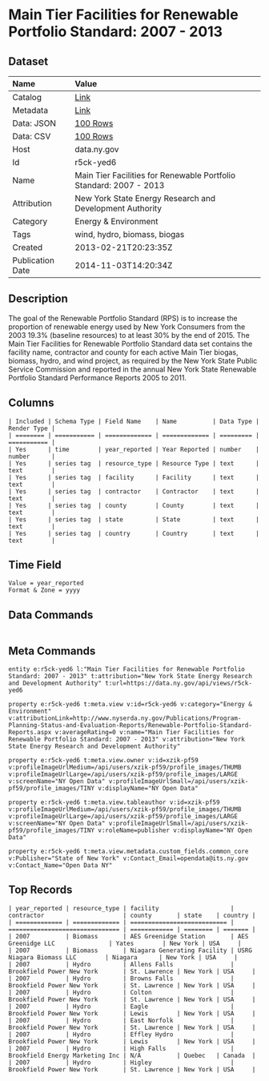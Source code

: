 # Main Tier Facilities for Renewable Portfolio Standard: 2007 - 2013

## Dataset

| Name | Value |
| :--- | :---- |
| Catalog | [Link](https://catalog.data.gov/dataset/main-tier-facilities-for-renewable-portfolio-standard-beginning-2007) |
| Metadata | [Link](https://data.ny.gov/api/views/r5ck-yed6) |
| Data: JSON | [100 Rows](https://data.ny.gov/api/views/r5ck-yed6/rows.json?max_rows=100) |
| Data: CSV | [100 Rows](https://data.ny.gov/api/views/r5ck-yed6/rows.csv?max_rows=100) |
| Host | data.ny.gov |
| Id | r5ck-yed6 |
| Name | Main Tier Facilities for Renewable Portfolio Standard: 2007 - 2013 |
| Attribution | New York State Energy Research and Development Authority |
| Category | Energy & Environment |
| Tags | wind, hydro, biomass, biogas |
| Created | 2013-02-21T20:23:35Z |
| Publication Date | 2014-11-03T14:20:34Z |

## Description

The goal of the Renewable Portfolio Standard (RPS) is to increase the proportion of renewable energy used by New York Consumers from the 2003 19.3% (baseline resources) to at least 30% by the end of 2015. The Main Tier Facilities for Renewable Portfolio Standard data set contains the facility name, contractor and county for each active Main Tier biogas, biomass, hydro, and wind project, as required by the New York State Public Service Commission and reported in the annual New York State Renewable Portfolio Standard Performance Reports 2005 to 2011.

## Columns

```ls
| Included | Schema Type | Field Name    | Name          | Data Type | Render Type |
| ======== | =========== | ============= | ============= | ========= | =========== |
| Yes      | time        | year_reported | Year Reported | number    | number      |
| Yes      | series tag  | resource_type | Resource Type | text      | text        |
| Yes      | series tag  | facility      | Facility      | text      | text        |
| Yes      | series tag  | contractor    | Contractor    | text      | text        |
| Yes      | series tag  | county        | County        | text      | text        |
| Yes      | series tag  | state         | State         | text      | text        |
| Yes      | series tag  | country       | Country       | text      | text        |
```

## Time Field

```ls
Value = year_reported
Format & Zone = yyyy
```

## Data Commands

```ls
```

## Meta Commands

```ls
entity e:r5ck-yed6 l:"Main Tier Facilities for Renewable Portfolio Standard: 2007 - 2013" t:attribution="New York State Energy Research and Development Authority" t:url=https://data.ny.gov/api/views/r5ck-yed6

property e:r5ck-yed6 t:meta.view v:id=r5ck-yed6 v:category="Energy & Environment" v:attributionLink=http://www.nyserda.ny.gov/Publications/Program-Planning-Status-and-Evaluation-Reports/Renewable-Portfolio-Standard-Reports.aspx v:averageRating=0 v:name="Main Tier Facilities for Renewable Portfolio Standard: 2007 - 2013" v:attribution="New York State Energy Research and Development Authority"

property e:r5ck-yed6 t:meta.view.owner v:id=xzik-pf59 v:profileImageUrlMedium=/api/users/xzik-pf59/profile_images/THUMB v:profileImageUrlLarge=/api/users/xzik-pf59/profile_images/LARGE v:screenName="NY Open Data" v:profileImageUrlSmall=/api/users/xzik-pf59/profile_images/TINY v:displayName="NY Open Data"

property e:r5ck-yed6 t:meta.view.tableauthor v:id=xzik-pf59 v:profileImageUrlMedium=/api/users/xzik-pf59/profile_images/THUMB v:profileImageUrlLarge=/api/users/xzik-pf59/profile_images/LARGE v:screenName="NY Open Data" v:profileImageUrlSmall=/api/users/xzik-pf59/profile_images/TINY v:roleName=publisher v:displayName="NY Open Data"

property e:r5ck-yed6 t:meta.view.metadata.custom_fields.common_core v:Publisher="State of New York" v:Contact_Email=opendata@its.ny.gov v:Contact_Name="Open Data NY"
```

## Top Records

```ls
| year_reported | resource_type | facility                    | contractor                      | county       | state    | country | 
| ============= | ============= | =========================== | =============================== | ============ | ======== | ======= | 
| 2007          | Biomass       | AES Greenidge Station       | AES Greenidge LLC               | Yates        | New York | USA     | 
| 2007          | Biomass       | Niagara Generating Facility | USRG Niagara Biomass LLC        | Niagara      | New York | USA     | 
| 2007          | Hydro         | Allens Falls                | Brookfield Power New York       | St. Lawrence | New York | USA     | 
| 2007          | Hydro         | Browns Falls                | Brookfield Power New York       | St. Lawrence | New York | USA     | 
| 2007          | Hydro         | Colton                      | Brookfield Power New York       | St. Lawrence | New York | USA     | 
| 2007          | Hydro         | Eagle                       | Brookfield Power New York       | Lewis        | New York | USA     | 
| 2007          | Hydro         | East Norfolk                | Brookfield Power New York       | St. Lawrence | New York | USA     | 
| 2007          | Hydro         | Effley Hydro                | Brookfield Power New York       | Lewis        | New York | USA     | 
| 2007          | Hydro         | High Falls                  | Brookfield Energy Marketing Inc | N/A          | Quebec   | Canada  | 
| 2007          | Hydro         | Higley                      | Brookfield Power New York       | St. Lawrence | New York | USA     | 
```